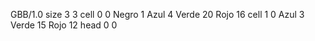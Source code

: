 <gs-board> GBB/1.0
size 3 3
cell 0 0 Negro 1 Azul 4 Verde 20 Rojo 16
cell 1 0 Azul 3 Verde 15 Rojo 12
head 0 0
 </gs-board>